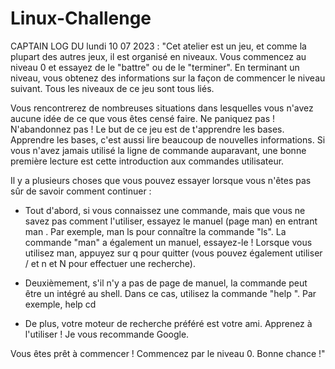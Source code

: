 # Linux-Challenge

CAPTAIN LOG DU lundi 10 07 2023 :
"Cet atelier est un jeu, et comme la plupart des autres jeux, il est organisé en niveaux. Vous commencez au niveau 0 et essayez de le "battre" ou de le "terminer". En terminant un niveau, vous obtenez des informations sur la façon de commencer le niveau suivant. Tous les niveaux de ce jeu sont tous liés.

Vous rencontrerez de nombreuses situations dans lesquelles vous n'avez aucune idée de ce que vous êtes censé faire. Ne paniquez pas ! N'abandonnez pas ! Le but de ce jeu est de t'apprendre les bases. Apprendre les bases, c'est aussi lire beaucoup de nouvelles informations. Si vous n'avez jamais utilisé la ligne de commande auparavant, une bonne première lecture est cette introduction aux commandes utilisateur.

Il y a plusieurs choses que vous pouvez essayer lorsque vous n'êtes pas sûr de savoir comment continuer :

- Tout d'abord, si vous connaissez une commande, mais que vous ne savez pas comment l'utiliser, essayez le manuel (page man) en entrant man <commande>. Par exemple, man ls pour connaître la commande "ls". La commande "man" a également un manuel, essayez-le !
Lorsque vous utilisez man, appuyez sur q pour quitter (vous pouvez également utiliser / et n et N pour effectuer une recherche).

- Deuxièmement, s'il n'y a pas de page de manuel, la commande peut être un intégré au shell. Dans ce cas, utilisez la commande "help <X>". Par exemple, help cd
- De plus, votre moteur de recherche préféré est votre ami. Apprenez à l'utiliser ! Je vous recommande Google.

Vous êtes prêt à commencer ! Commencez par le niveau 0.
Bonne chance !"

